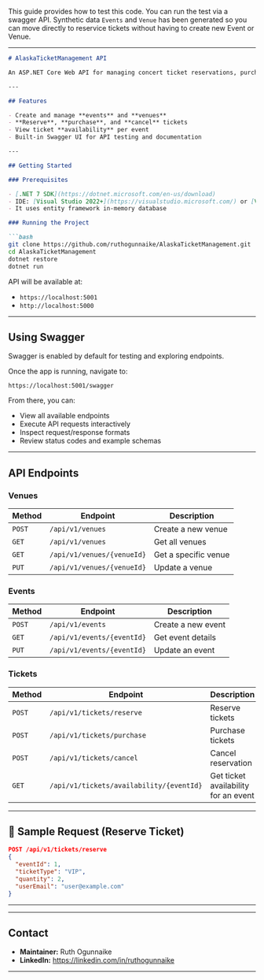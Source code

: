 This guide provides how to test this code. 
You can run the test via a swagger API. Synthetic data `Events` and `Venue` has been generated so you can move directly to reservice tickets without having to create new Event or Venue. 

---

```markdown
# AlaskaTicketManagement API

An ASP.NET Core Web API for managing concert ticket reservations, purchases, and venue/event details. This project supports reservation windows, ticket availability checks, and integrates with an external payment processing system (assumed).

---

## Features

- Create and manage **events** and **venues**
- **Reserve**, **purchase**, and **cancel** tickets
- View ticket **availability** per event
- Built-in Swagger UI for API testing and documentation

---

## Getting Started

### Prerequisites

- [.NET 7 SDK](https://dotnet.microsoft.com/en-us/download)
- IDE: [Visual Studio 2022+](https://visualstudio.microsoft.com/) or [Visual Studio Code](https://code.visualstudio.com/)
- It uses entity framework in-memory database

### Running the Project

```bash
git clone https://github.com/ruthogunnaike/AlaskaTicketManagement.git
cd AlaskaTicketManagement
dotnet restore
dotnet run
```

API will be available at:

- `https://localhost:5001`
- `http://localhost:5000`

---

## Using Swagger

Swagger is enabled by default for testing and exploring endpoints.

Once the app is running, navigate to:

```
https://localhost:5001/swagger
```

From there, you can:

- View all available endpoints
- Execute API requests interactively
- Inspect request/response formats
- Review status codes and example schemas

---

## API Endpoints

### Venues

| Method | Endpoint | Description |
|--------|----------|-------------|
| `POST` | `/api/v1/venues` | Create a new venue |
| `GET`  | `/api/v1/venues` | Get all venues |
| `GET`  | `/api/v1/venues/{venueId}` | Get a specific venue |
| `PUT`  | `/api/v1/venues/{venueId}` | Update a venue |

### Events

| Method | Endpoint | Description |
|--------|----------|-------------|
| `POST` | `/api/v1/events` | Create a new event |
| `GET`  | `/api/v1/events/{eventId}` | Get event details |
| `PUT`  | `/api/v1/events/{eventId}` | Update an event |

### Tickets

| Method | Endpoint | Description |
|--------|----------|-------------|
| `POST` | `/api/v1/tickets/reserve` | Reserve tickets |
| `POST` | `/api/v1/tickets/purchase` | Purchase tickets |
| `POST` | `/api/v1/tickets/cancel` | Cancel reservation |
| `GET`  | `/api/v1/tickets/availability/{eventId}` | Get ticket availability for an event |

---

## 🔧 Sample Request (Reserve Ticket)

```json
POST /api/v1/tickets/reserve
{
  "eventId": 1,
  "ticketType": "VIP",
  "quantity": 2,
  "userEmail": "user@example.com"
}
```

---

---

## Contact

- **Maintainer:** Ruth Ogunnaike
- **LinkedIn:** https://linkedin.com/in/ruthogunnaike

---
